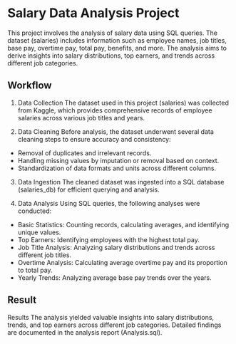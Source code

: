 
# Salary Data Analysis Project

This project involves the analysis of salary data using SQL queries. The dataset (salaries) includes information such as employee names, job titles, base pay, overtime pay, total pay, benefits, and more. The analysis aims to derive insights into salary distributions, top earners, and trends across different job categories.


## Workflow
1. Data Collection
The dataset used in this project (salaries) was collected from Kaggle, which provides comprehensive records of employee salaries across various job titles and years.

2. Data Cleaning
Before analysis, the dataset underwent several data cleaning steps to ensure accuracy and consistency:

- Removal of duplicates and irrelevant records.
- Handling missing values by imputation or removal based on context.
- Standardization of data formats and units across different columns.

3. Data Ingestion
The cleaned dataset was ingested into a SQL database (salaries_db) for efficient querying and analysis.

4. Data Analysis
Using SQL queries, the following analyses were conducted:

- Basic Statistics: Counting records, calculating averages, and identifying unique values.
- Top Earners: Identifying employees with the highest total pay.
- Job Title Analysis: Analyzing salary distributions and trends across different job titles.
- Overtime Analysis: Calculating average overtime pay and its proportion to total pay.
- Yearly Trends: Analyzing average base pay trends over the years.
## Result
Results
The analysis yielded valuable insights into salary distributions, trends, and top earners across different job categories. Detailed findings are documented in the analysis report (Analysis.sql).
